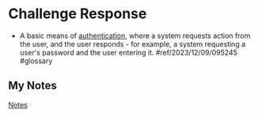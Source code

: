 # Challenge Response
- A basic means of [authentication](authentication.md), where a system requests action from the user, and the user responds - for example, a system requesting a user's password and the user entering it. #ref/2023/12/09/095245 #glossary
## My Notes
[Notes](mynotes/challenge-response-notes.md)
